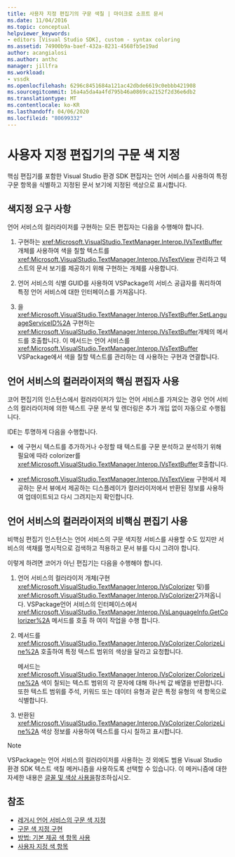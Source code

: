 ```yaml
---
title: 사용자 지정 편집기의 구문 색칠 | 마이크로 소프트 문서
ms.date: 11/04/2016
ms.topic: conceptual
helpviewer_keywords:
- editors [Visual Studio SDK], custom - syntax coloring
ms.assetid: 74900b9a-baef-432a-8231-4568fb5e19ad
author: acangialosi
ms.author: anthc
manager: jillfra
ms.workload:
- vssdk
ms.openlocfilehash: 6296c8451684a121ac42dbde6619c0ebbb421908
ms.sourcegitcommit: 16a4a5da4a4fd795b46a0869ca2152f2d36e6db2
ms.translationtype: MT
ms.contentlocale: ko-KR
ms.lasthandoff: 04/06/2020
ms.locfileid: "80699332"
---
```

# <a name="syntax-coloring-in-custom-editors"></a>사용자 지정 편집기의 구문 색 지정
핵심 편집기를 포함한 Visual Studio 환경 SDK 편집자는 언어 서비스를 사용하여 특정 구문 항목을 식별하고 지정된 문서 보기에 지정된 색상으로 표시합니다.

## <a name="colorization-requirements"></a>색지정 요구 사항
 언어 서비스의 컬러라이저를 구현하는 모든 편집자는 다음을 수행해야 합니다.

1. 구현하는 <xref:Microsoft.VisualStudio.TextManager.Interop.IVsTextBuffer> 개체를 사용하여 색을 칠할 텍스트를 <xref:Microsoft.VisualStudio.TextManager.Interop.IVsTextView> 관리하고 텍스트의 문서 보기를 제공하기 위해 구현하는 개체를 사용합니다.

2. 언어 서비스의 식별 GUID를 사용하여 VSPackage의 서비스 공급자를 쿼리하여 특정 언어 서비스에 대한 인터페이스를 가져옵니다.

3. 을 <xref:Microsoft.VisualStudio.TextManager.Interop.IVsTextBuffer.SetLanguageServiceID%2A> 구현하는 <xref:Microsoft.VisualStudio.TextManager.Interop.IVsTextBuffer>개체의 메서드를 호출합니다. 이 메서드는 언어 서비스를 <xref:Microsoft.VisualStudio.TextManager.Interop.IVsTextBuffer> VSPackage에서 색을 칠할 텍스트를 관리하는 데 사용하는 구현과 연결합니다.

## <a name="core-editor-usage-of-a-language-services-colorizer"></a>언어 서비스의 컬러라이저의 핵심 편집자 사용
 코어 편집기의 인스턴스에서 컬러라이저가 있는 언어 서비스를 가져오는 경우 언어 서비스의 컬러라이저에 의한 텍스트 구문 분석 및 렌더링은 추가 개입 없이 자동으로 수행됩니다.

 IDE는 투명하게 다음을 수행합니다.

- 에 구현시 텍스트를 추가하거나 수정할 때 텍스트를 구문 분석하고 분석하기 위해 필요에 따라 colorizer를 <xref:Microsoft.VisualStudio.TextManager.Interop.IVsTextBuffer>호출합니다.

- <xref:Microsoft.VisualStudio.TextManager.Interop.IVsTextView> 구현에서 제공하는 문서 뷰에서 제공하는 디스플레이가 컬러라이저에서 반환된 정보를 사용하여 업데이트되고 다시 그려지는지 확인합니다.

## <a name="non-core-editor-usage-of-a-language-services-colorizer"></a>언어 서비스의 컬러라이저의 비핵심 편집기 사용
 비핵심 편집기 인스턴스는 언어 서비스의 구문 색지정 서비스를 사용할 수도 있지만 서비스의 색채를 명시적으로 검색하고 적용하고 문서 뷰를 다시 그려야 합니다.

 이렇게 하려면 코어가 아닌 편집기는 다음을 수행해야 합니다.

1. 언어 서비스의 컬러라이저 개체(구현 <xref:Microsoft.VisualStudio.TextManager.Interop.IVsColorizer> 및)를 <xref:Microsoft.VisualStudio.TextManager.Interop.IVsColorizer2>가져옵니다. VSPackage언어 서비스의 인터페이스에서 <xref:Microsoft.VisualStudio.TextManager.Interop.IVsLanguageInfo.GetColorizer%2A> 메서드를 호출 하 여이 작업을 수행 합니다.

2. 메서드를 <xref:Microsoft.VisualStudio.TextManager.Interop.IVsColorizer.ColorizeLine%2A> 호출하여 특정 텍스트 범위의 색상을 달라고 요청합니다.

     메서드는 <xref:Microsoft.VisualStudio.TextManager.Interop.IVsColorizer.ColorizeLine%2A> 색이 칠되는 텍스트 범위의 각 문자에 대해 하나씩 값 배열을 반환합니다. 또한 텍스트 범위를 주석, 키워드 또는 데이터 유형과 같은 특정 유형의 색 항목으로 식별합니다.

3. 반환된 <xref:Microsoft.VisualStudio.TextManager.Interop.IVsColorizer.ColorizeLine%2A> 색상 정보를 사용하여 텍스트를 다시 칠하고 표시합니다.

> [!NOTE]
> VSPackage는 언어 서비스의 컬러라이저를 사용하는 것 외에도 범용 Visual Studio 환경 SDK 텍스트 색칠 메커니즘을 사용하도록 선택할 수 있습니다. 이 메커니즘에 대한 자세한 내용은 [글꼴 및 색상 사용을](/visualstudio/extensibility/using-fonts-and-colors?view=vs-2015)참조하십시오.

## <a name="see-also"></a>참조

- [레거시 언어 서비스의 구문 색 지정](../extensibility/internals/syntax-coloring-in-a-legacy-language-service.md)
- [구문 색 지정 구현](../extensibility/internals/implementing-syntax-coloring.md)
- [방법: 기본 제공 색 항목 사용](../extensibility/internals/how-to-use-built-in-colorable-items.md)
- [사용자 지정 색 항목](../extensibility/internals/custom-colorable-items.md)
